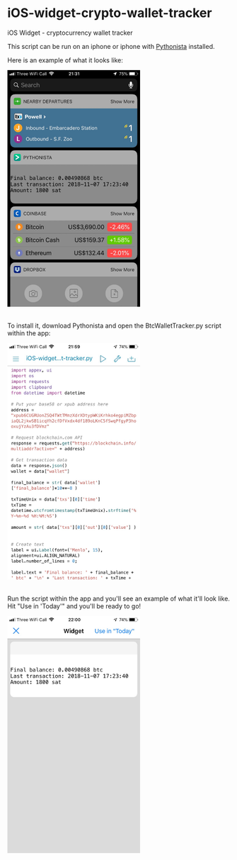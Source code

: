 # iOS-widget-crypto-wallet-tracker
iOS Widget - cryptocurrency wallet tracker

This script can be run on an iphone or iphone with [Pythonista](http://omz-software.com/pythonista/) installed. 

Here is an example of what it looks like:

<img src="btcWalletTracker.jpg" width="300">

<br> To install it, download Pythonista and open the BtcWalletTracker.py script within the app:


<img src="pythonistaDemo1.jpg" width="300">


<br> Run the script within the app and you'll see an example of what it'll look like. <br>
Hit "Use in 'Today'" and you'll be ready to go!

<img src="pythonistaDemo2.jpg" width="300">


